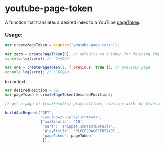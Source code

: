 youtube-page-token
===========
A function that translates a desired index to a YouTube [pageToken](https://developers.google.com/youtube/v3/docs/playlistItems/list#pageToken).

### Usage: 

```js
var createPageToken = require('youtube-page-token');

var zero = createPageToken(0); // defaults to a token for fetching the next page
console.log(zero); // 'CAAQAA'

var one = createPageToken(1, { previous: true }); // previous page
console.log(zero); // 'CAEQAQ'
```

In context:
```js
var desiredPosition = 10;
var pageToken = createPageToken(desiredPosition);

// get a page of ${maxResults} playlistItems, starting with the ${desiredPosition}th item.

buildApiRequest('GET',
                '/youtube/v3/playlistItems',
                {'maxResults': '10',
                 'part': 'snippet,contentDetails',
                 'playlistId': 'PLBCF2DAC6FFB574DE',
                 'pageToken': pageToken
                 });
```
